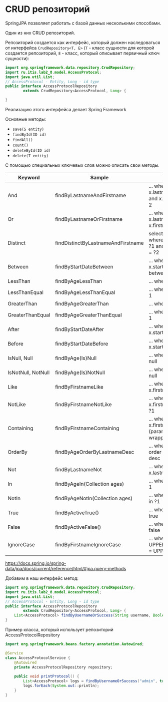 # CRUD репозиторий

SpringJPA позволяет работать с базой данных несколькими способами.

Один из них CRUD репозиторий.

Репозиторий создается как интерфейс, который должен наследоваться от интерфейса `CrudRepository<T, E>`
(`T` - класс сущности для которой создается репозиторий,  `E` - класс, который описывает первичный ключ сущности):

```java
import org.springframework.data.repository.CrudRepository;
import ru.itis.lab2_8.model.AccessProtocol;
import java.util.List;
// AccessProtocol - Entity, Long - id type
public interface AccessProtocolRepository
        extends CrudRepository<AccessProtocol, Long> {

}
```

Реализацию этого интерфейса делает Spring Framework

Основные методы:
- `save(S entity)`
- `findById(ID id)`
- `findAll()`
- `count()`
- `deleteById(ID id)`
- `delete(T entity)`

С помощью специальных ключевых слов можно описать свои методы.

| Keyword	  | Sample | JPQL                                                         |
|-----------| ------ |--------------------------------------------------------------|
| And       | findByLastnameAndFirstname | ... where x.lastname = ?1 and x.firstname = ?2               |
| Or        | findByLastnameOrFirstname | ... where x.lastname = ?1 or x.firstname = ?2                  |
| Distinct  | findDistinctByLastnameAndFirstname | select distinct ... where x.lastname = ?1 and x.firstname = ?2 |
| Between | findByStartDateBetween | ... where x.startDate between ?1 and ?2                        |
| LessThan | findByAgeLessThan | ... where x.age < ?1                                           |
| LessThanEqual | findByAgeLessThanEqual | ... where x.age <= ?1                                          |
| GreaterThan | findByAgeGreaterThan | ... where x.age > ?1                                           |
| GreaterThanEqual | findByAgeGreaterThanEqual | ... where x.age >= ?1                                          |
| After | findByStartDateAfter | ... where x.startDate > ?1                                     |
| Before | findByStartDateBefore | ... where x.startDate < ?1                                     |
| IsNull, Null | findByAge(Is)Null | ... where x.age is null                                        |
| IsNotNull, NotNull | findByAge(Is)NotNull | ... where x.age not null                                       |
| Like | findByFirstnameLike | ... where x.firstname like ?1                                  |
| NotLike | findByFirstnameNotLike | ... where x.firstname not like ?1                              |
| Containing | findByFirstnameContaining | ... where x.firstname like ?1 (parameter bound wrapped in %)   |
| OrderBy | findByAgeOrderByLastnameDesc | ... where x.age = ?1 order by x.lastname desc                  |
| Not | findByLastnameNot | ... where x.lastname <> ?1                                     |
| In | findByAgeIn(Collection<Age> ages) | ... where x.age in ?1                                          |
| NotIn | findByAgeNotIn(Collection<Age> ages) | ... where x.age not in ?1                                      |
| True | findByActiveTrue() | ... where x.active = true                                      |
| False | findByActiveFalse() | ... where x.active = false                                     |
| IgnoreCase | findByFirstnameIgnoreCase | ... where UPPER(x.firstname) = UPPER(?1)                       |

https://docs.spring.io/spring-data/jpa/docs/current/reference/html/#jpa.query-methods

Добавим в наш интерфейс метод:

```java
import org.springframework.data.repository.CrudRepository;
import ru.itis.lab2_8.model.AccessProtocol;
import java.util.List;
// AccessProtocol - Entity, Long - id type
public interface AccessProtocolRepository
        extends CrudRepository<AccessProtocol, Long> {
    List<AccessProtocol> findByUsernameOrSuccess(String username, Boolean success);
}
```

Пример класса, который использует репозиторий AccessProtocolRepository

```java
import org.springframework.beans.factory.annotation.Autowired;

@Service
class AccessProtocolService {
    @Autowired
    private AccessProtocolRepository repository;
    
    public void printProtocol() {
        List<AccessProtocol> logs = findByUsernameOrSuccess("admin", true);
        logs.forEach(System.out::println);
    }
}
```
